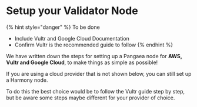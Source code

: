 # Setup your Validator Node

{% hint style="danger" %}
To be done

* Include Vultr and Google Cloud Documentation
* Confirm Vultr is the recommended guide to follow
{% endhint %}

We have written down the steps for setting up a Pangaea node for **AWS, Vultr and Google Cloud**, to make things as simple as possible!

If you are using a cloud provider that is not shown below, you can still set up a Harmony node.

To do this the best choice would be to follow the Vultr guide step by step, but be aware some steps maybe different for your provider of choice.

